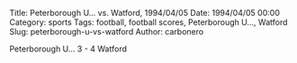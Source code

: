 Title: Peterborough U… vs. Watford, 1994/04/05
Date: 1994/04/05 00:00
Category: sports
Tags: football, football scores, Peterborough U…, Watford
Slug: peterborough-u-vs-watford
Author: carbonero


Peterborough U… 3 - 4 Watford

